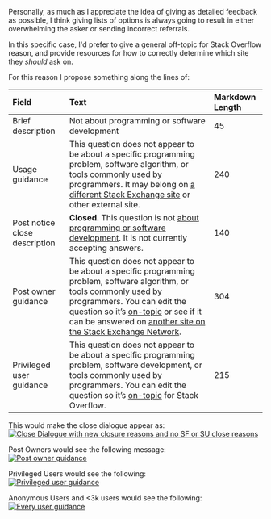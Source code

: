 Personally, as much as I appreciate the idea of giving as detailed feedback as possible, I think giving lists of options is always going to result in either overwhelming the asker or sending incorrect referrals.

In this specific case, I'd prefer to give a general off-topic for Stack Overflow reason, and provide resources for how to correctly determine which site they _should_ ask on.


For this reason I propose something along the lines of:

| Field | Text | Markdown Length |
|:---|:---|:---|
| Brief description | Not about programming or software development | 45 |
| Usage guidance | This question does not appear to be about a specific programming problem, software algorithm, or tools commonly used by programmers. It may belong on [a different Stack Exchange site](https://stackexchange.com/sites) or other external site. | 240 |
| Post notice close description | **Closed.** This question is not [about programming or software development](/help/closed-questions). It is not currently accepting answers. | 140 |
| Post owner guidance  | This question does not appear to be about a specific programming problem, software algorithm, or tools commonly used by programmers. You can edit the question so it’s [on-topic](/help/on-topic) or see if it can be answered on [another site on the Stack Exchange Network](https://stackexchange.com/sites). | 304 |
| Privileged user guidance | This question does not appear to be about a specific programming problem, software development, or tools commonly used by programmers. You can edit the question so it’s [on-topic](/help/on-topic) for Stack Overflow. | 215 |

This would make the close dialogue appear as:\
[![Close Dialogue with new closure reasons and no SF or SU close reasons][1]][1]

Post Owners would see the following message:\
[![Post owner guidance][2]][2]

Privileged Users would see the following:\
[![Privileged user guidance][3]][3]

Anonymous Users and <3k users would see the following:\
[![Every user guidance][4]][4]

  [1]: https://i.stack.imgur.com/7OFaN.png
  [2]: https://i.stack.imgur.com/0beQGl.png
  [3]: https://i.stack.imgur.com/aN72hl.png
  [4]: https://i.stack.imgur.com/z15Ibl.png
